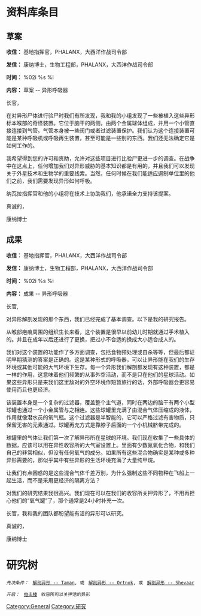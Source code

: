 # 资料库条目

## 草案

**收信：** 基地指挥官，PHALANX，大西洋作战司令部

**发信：** 康纳博士，生物工程部，PHALANX，大西洋作战司令部

**时间：** %02i %s %i

**内容：** 草案 -- 异形呼吸器

长官，

在对异形尸体进行验尸时我们有所发现，我和我的小组发现了一些被植入这些异形标本喉部的奇怪装置。它位于脑干的两侧，由两个金属球体组成，并用一个小管直接连接到气管。气管本身被一些阀门或者过滤装置保护。我们认为这个连接装置可能是某种呼吸机或呼吸再生装置，甚至可能是一些别的东西。我们还无法确定它是如何工作的。

我希望得到您的许可和资助，允许对这些项目进行比验尸更进一步的调查。在战争中在这点上，任何增加我们对异形威胁的基本知识都是有用的，并且我们可以发现关于外星技术和生物学的重要线索。当然，任何时候在我们能适应遏制单位里的他们之前，我们需要发现异形如何呼吸。

纳瓦拉指挥官和他的小组将在技术上协助我们，他承诺全力支持该提案。

真诚的，

康纳博士

## 成果

**收信：** 基地指挥官，PHALANX，大西洋作战司令部

**发信：** 康纳博士，生物工程部，PHALANX，大西洋作战司令部

**时间：** %02i %s %i

**内容：** 成果 -- 异形呼吸器

长官,

对异形解剖发现的那个东西，我们已经完成了基本调查。以下是我的研究报告。

从喉部疤痕周围的组织生长来看，这个装置是很早以前幼儿时期就通过手术植入的。并且在成年以后还进行了更换，把过小不合适的换成大小适合成人的。

我们对这个装置的功能作了多方面调查，包括食物预处理或自杀等等，但最后都证明早期猜测的答案是正确的。这是某种形式的呼吸器，可以让异形能在我们的生存环境或其他可能的大气环境下生存。每一个异形我们解剖都发现有这种装置，都是一样的作用，这意味着他们频繁的从事外空活动，而不是只在他们的星球活动。如果这些异形只是来我们这里敌对的外空环境作短暂旅行的话，外部呼吸器会更容易使用而且也更经济。

该装置本身是一个复杂的过滤器，覆盖整个主气道，同时在两边的脑干有两个小型球罐也通过一个小金属管与之相连。这些球罐里充满了由混合气体压缩成的液体，作用就像潜水员的氧气瓶。这个过滤器是半智能的，它可以严格过滤有害物质，只保留无害的元素通过。球罐再充方式是靠脖子后面的一个小机械脐带完成的。

球罐里的气体让我们第一次了解异形所在星球的环境。我们现在收集了一些具体的数据，应该可以用在异性收容所的大气室设置上。里面有少数氮氧化合物，和我们自己的非常相似，但没有任何氧气的成分。如果所有这些混合物确实是某种或多种异形需要的，那似乎其中有些异形的生活环境充满了大量纯甲烷。

让我们有点困惑的是这些混合气体千差万别，为什么强制这些不同物种在飞船上一起生活，而不是采用更经济的隔离方法？

对我们的研究结果我很高兴。我们现在可以在我们的收容所关押异形了，不用再担心他们的“氧气罐”了，那个通常是24小时补充一次。

长官，我和我的团队都盼望能有活的异形可以研究。

真诚的，

康纳博士

# 研究树

*`先决条件：`*
` `[`解剖异形 -- Taman`](异形/Taman "wikilink")`, 或`
` `[`解剖异形 -- Ortnok`](异形/Ortnok "wikilink")`, 或`
` `[`解剖异形 -- Shevaar`](异形/Shevaar "wikilink")

*`开启：`*
` `[`电击棒`](装备/电击棒 "wikilink")
` 收容所可以关押活的异形`

[Category:General](Category:General "wikilink")
[Category:研究](Category:研究 "wikilink")